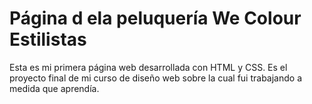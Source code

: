 # Página d ela peluquería We Colour Estilistas

Esta es mi primera página web desarrollada con HTML y CSS. Es el proyecto final de mi curso de diseño web sobre la cual fui
trabajando a medida que aprendía.
